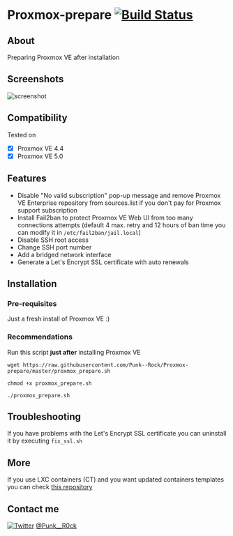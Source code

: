 # Proxmox-prepare [![Build Status](https://travis-ci.org/Punk--Rock/Proxmox-prepare.svg?branch=master)](https://travis-ci.org/Punk--Rock/Proxmox-prepare)

## About

Preparing Proxmox VE after installation

## Screenshots

![screenshot](http://i.imgur.com/uhiRiq7.png)

## Compatibility

Tested on 

* [x] Proxmox VE 4.4
* [x] Proxmox VE 5.0

## Features

- Disable "No valid subscription" pop-up message and remove Proxmox VE Enterprise repository from sources.list if you don't pay for Proxmox support subscription
- Install Fail2ban to protect Proxmox VE Web UI from too many connections attempts (default 4 max. retry and 12 hours of ban time you can modify it in ```/etc/fail2ban/jail.local```)
- Disable SSH root access
- Change SSH port number
- Add a bridged network interface
- Generate a Let's Encrypt SSL certificate with auto renewals

## Installation

### Pre-requisites

Just a fresh install of Proxmox VE :)

### Recommendations

Run this script __just after__ installing Proxmox VE

```shell
wget https://raw.githubusercontent.com/Punk--Rock/Proxmox-prepare/master/proxmox_prepare.sh

chmod +x proxmox_prepare.sh

./proxmox_prepare.sh
```

## Troubleshooting

If you have problems with the Let's Encrypt SSL certificate you can uninstall it by executing ```fix_ssl.sh```

## More

If you use LXC containers (CT) and you want updated containers templates you can check [this repository](https://github.com/Punk--Rock/Proxmox-templates#proxmox-templates)

## Contact me

[![Twitter](https://cdn1.iconfinder.com/data/icons/logotypes/32/twitter-24.png)](https://twitter.com/Punk__R0ck) [@Punk__R0ck](https://twitter.com/Punk__R0ck)
